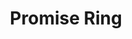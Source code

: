 ---
abv: 6.2%
alt:
availability: Keg
bitterness: 
description: Promise Ring is our Hazy IPA with Citra and Azacca hops. We used a large percentage of wheat for a full mouthfeel and the bitterness is restrained. Notes of pineapple and grapefruit.
gravity: 
hops: 
ibu: 55
img: promise-ring.jpg
layout: beer
malt: 
modal-id: promise-ring
title: Promise Ring
on-tap: yup
sourness: 
style: Hazy IPA
---